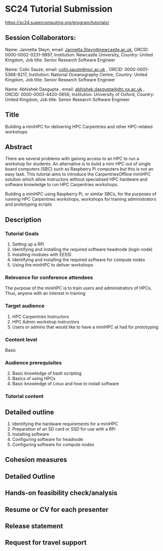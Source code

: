 # SC24 Tutorial Submission
https://sc24.supercomputing.org/program/tutorials/

## Session Collaborators:
Name: Jannetta Steyn, email: Jannetta.Steyn@newcastle.ac.uk, ORCID: 0000-0002-0231-9897, Institution: Newcastle University, Country: United Kingdom, Job title: Senior Research Software Engineer

Name: Colin Sauze, email: colin.sauze@noc.ac.uk , ORCID: 0000-0001-5368-9217, Institution: National Oceanography Centre, Country: United Kingdom, Job title: Senior Research Software Engineer

Name: Abhishek Dasgupta , email: abhishek.dasgupta@dtc.ox.ac.uk , ORCID: 0000-0003-4420-0656, Institution: University of Oxford, Country: United Kingdom, Job title: Senior Research Software Engineer

## Title
Building a miniHPC for delivering HPC Carpentries and other HPC-related workshops

## Abstract
There are several problems with gaining access to an HPC to run a workshop for students. An alternative is to build a mini HPC out of single board computers (SBC) such as Raspberry Pi computers but this is not an easy task. This tutorial aims to introduce the CarpentriesOffline miniHPC solution which allow instructors without specialised HPC hardware and software knowledge to run HPC Carpentries workshops.

Building a miniHPC using Raspberry Pi, or similar SBCs, for the purposes of running HPC Carpentries workshops, workshops for training administrators and prototyping scripts

## Description
### Tutorial Goals
1. Setting up a RPi
2. Identifying and installing the required software headnode (login node)
3. Installing modules with EESSI
4. Identifying and installing the required software for compute nodes
5. Using the miniHPC to deliver workshops

### Relevance for conference attendees
The purpose of the miniHPC is to train users and administrators of HPCs. Thus, anyone with an interest in training

### Target audience
1. HPC Carpentries Instructors
2. HPC Admin workshop instructors
3. Users or admins that would like to have a miniHPC at had for prototyping

### Content level
Basic

### Audience prerequisites
2. Basic knowledge of bash scripting
3. Basics of using HPCs
4. Basic knowledge of Linux and how to install software

### Tutorial content

## Detailed outline
1. Identifying the hardware requirements for a miniHPC
2. Preparation of an SD card or SSD for use with a RPi
3. Installing software
4. Configuring software for headnode
5. Configuring software for compute nodes

## Cohesion measures


## Detailed Outline


## Hands-on feasibility check/analysis

## Resume or CV for each presenter

## Release statement

## Request for travel support
